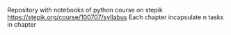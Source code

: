 Repository with notebooks of python course on stepik https://stepik.org/course/100707/syllabus
Each chapter incapsulate n tasks in chapter
